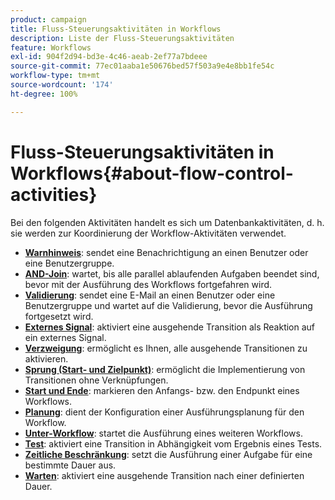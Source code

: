 ```yaml
---
product: campaign
title: Fluss-Steuerungsaktivitäten in Workflows
description: Liste der Fluss-Steuerungsaktivitäten
feature: Workflows
exl-id: 904f2d94-bd3e-4c46-aeab-2ef77a7bdeee
source-git-commit: 77ec01aaba1e50676bed57f503a9e4e8bb1fe54c
workflow-type: tm+mt
source-wordcount: '174'
ht-degree: 100%

---
```


# Fluss-Steuerungsaktivitäten in Workflows{#about-flow-control-activities}

Bei den folgenden Aktivitäten handelt es sich um Datenbankaktivitäten, d. h. sie werden zur Koordinierung der Workflow-Aktivitäten verwendet.

* **[Warnhinweis](alert.md)**: sendet eine Benachrichtigung an einen Benutzer oder eine Benutzergruppe.
* **[AND-Join](and-join.md)**: wartet, bis alle parallel ablaufenden Aufgaben beendet sind, bevor mit der Ausführung des Workflows fortgefahren wird.
* **[Validierung](approval.md)**: sendet eine E-Mail an einen Benutzer oder eine Benutzergruppe und wartet auf die Validierung, bevor die Ausführung fortgesetzt wird. 
* **[Externes Signal](external-signal.md)**: aktiviert eine ausgehende Transition als Reaktion auf ein externes Signal.
* **[Verzweigung](fork.md)**: ermöglicht es Ihnen, alle ausgehende Transitionen zu aktivieren.
* **[Sprung (Start- und Zielpunkt)](jump--start-point-and-end-point-.md)**: ermöglicht die Implementierung von Transitionen ohne Verknüpfungen.
* **[Start und Ende](start-and-end.md)**: markieren den Anfangs- bzw. den Endpunkt eines Workflows.
* **[Planung](scheduler.md)**: dient der Konfiguration einer Ausführungsplanung für den Workflow.
* **[Unter-Workflow](sub-workflow.md)**: startet die Ausführung eines weiteren Workflows.
* **[Test](test.md)**: aktiviert eine Transition in Abhängigkeit vom Ergebnis eines Tests.
* **[Zeitliche Beschränkung](time-constraint.md)**: setzt die Ausführung einer Aufgabe für eine bestimmte Dauer aus.
* **[Warten](wait.md)**: aktiviert eine ausgehende Transition nach einer definierten Dauer.
   <!--* **Task**: lets you configure task execution. Refer to the [Task](task.md) section.-->
